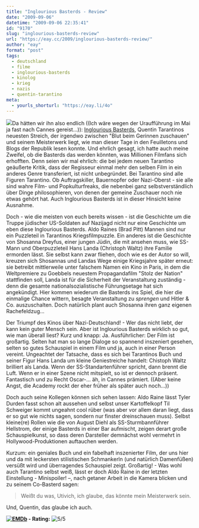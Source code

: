 ```yaml
---
title: "Inglourious Basterds - Review"
date: "2009-09-06"
datetime: "2009-09-06 22:35:41"
id: "9170"
slug: "inglourious-basterds-review"
url: "https://eay.cc/2009/inglourious-basterds-review/"
author: "eay"
format: "post"
tags:
  - deutschland
  - filme
  - inglourious-basterds
  - kinolog
  - krieg
  - nazis
  - quentin-tarantino
meta:
  - yourls_shorturl: "https://eay.li/4o"
---
```


![](https://eay.cc/uploads/2009/inglouriousbasterds.jpg)Da hätten wir ihn also endlich ((Ich wäre wegen der Uraufführung im Mai ja fast nach Cannes gereist...)): [Inglourious Basterds](http://www.imdb.com/title/tt0361748/), Quentin Tarantinos neuesten Streich, der irgendwo zwischen "Blut beim Gerinnen zuschauen" und seinem Meisterwerk liegt, wie man dieser Tage in den Feuilletons und Blogs der Republik lesen konnte. Und ehrlich gesagt, ich hatte auch meine Zweifel, ob die Basterds das werden könnten, was Millionen Filmfans sich erhofften. Denn seien wir mal ehrlich: die bei jedem neuen Tarantino geäußerte Kritik, dass der Regisseur einmal mehr den selben Film in ein anderes Genre transferiert, ist nicht unbegründet. Bei Tarantino sind alle Figuren Tarantino. Ob Auftragskiller, Bauernopfer oder Nazi-Oberst - sie alle sind wahre Film- und Popkulturfreaks, die nebenbei ganz selbstverständlich über Dinge philosophieren, von denen der gemeine Zuschauer noch nie etwas gehört hat. Auch Inglourious Basterds ist in dieser Hinsicht keine Ausnahme.

Doch - wie die meisten von euch bereits wissen - ist die Geschichte um die Truppe jüdischer US-Soldaten auf Nazijagd nicht nur eine Geschichte um eben diese Inglourious Basterds. Aldo Raines (Brad Pitt) Mannen sind nur ein Puzzleteil in Tarantinos Kriegsfilmpuzzle. Ein anderes ist die Geschichte von Shosanna Dreyfus, einer jungen Jüdin, die mit ansehen muss, wie SS-Mann und Oberpuzzleteil Hans Landa (Christoph Waltz) ihre Familie ermorden lässt. Sie selbst kann zwar fliehen, doch wie es der Autor so will, kreuzen sich Shosannas und Landas Wege einige Kriegsjahre später erneut: sie betreibt mittlerweile unter falschem Namen ein Kino in Paris, in dem die Weltpremiere zu Goebbels neuestem Propagandafilm "Stolz der Nation" stattfinden soll, Landa ist für die Sicherheit der Veranstaltung zuständig - denn die gesamte nationalsozialistische Führungsetage hat sich angekündigt. Hier kommen wiederum die Basterds ins Spiel, die hier die einmalige Chance wittern, besagte Veranstaltung zu _sprengen_ und Hitler & Co. auszuschalten. Doch natürlich plant auch Shosanna ihren ganz eigenen Rachefeldzug...

Der Triumpf des Kinos über Nazi-Deutschland! - Wer das nicht liebt, der kann kein guter Mensch sein. Aber ist Inglourious Basterds wirklich so gut, wie man überall liest? Kurz und knapp: Ja. Ausführlicher: Der Film ist großartig. Selten hat man so lange Dialoge so spannend inszeniert gesehen, selten so gutes Schauspiel in einem Film und ja, auch in einer Person vereint. Ungeachtet der Tatsache, dass es sich bei Tarantinos Buch und seiner Figur Hans Landa um kleine Geniestreiche handelt: Chistoph Waltz brilliert als Landa. Wenn der SS-Standartenführer spricht, dann brennt die Luft. Wenn er in einer Szene nicht mitspielt, so ist er dennoch präsent. Fantastisch und zu Recht Oscar-... äh, in Cannes prämiert. ((Aber keine Angst, die Academy rockt der eher früher als später auch noch...))

Doch auch seine Kollegen können sich sehen lassen: Aldo Raine lässt Tyler Durden fasst schon alt aussehen und selbst unser Kartoffelkopf Til Schweiger kommt ungeahnt cool rüber (was aber vor allem daran liegt, dass er so gut wie nichts sagen, sondern nur finster dreinschauen muss). Selbst kleine(re) Rollen wie die von August Diehl als SS-Sturmbannführer Hellstrom, der einige Basterds in einer Bar aufmischt, zeigen derart große Schauspielkunst, so dass deren Darsteller demnächst wohl vermehrt in Hollywood-Produktionen auftauchen werden.

Kurzum: ein geniales Buch und ein fabelhaft inszenierter Film, der uns hier und da mit leckersten stilistischen Schmankerln (und natürlich Damenfüßen) versüßt wird und überragendes Schauspiel zeigt. Großartig! - Was wohl auch Tarantino selbst weiß, lässt er doch Aldo Raine in der letzten Einstellung - Minispoiler! –, nach getaner Arbeit in die Kamera blicken und zu seinem Co-Basterd sagen:

> Weißt du was, Utivich, ich glaube, das könnte mein Meisterwerk sein.

Und, Quentin, das glaube ich auch.

 **[![EMDb](/uploads/pages/emdb/emdb_mini.gif)](http://eay.cc/emdb/) - Rating:** ![5/5](/uploads/pages/emdb/s_5.gif)
